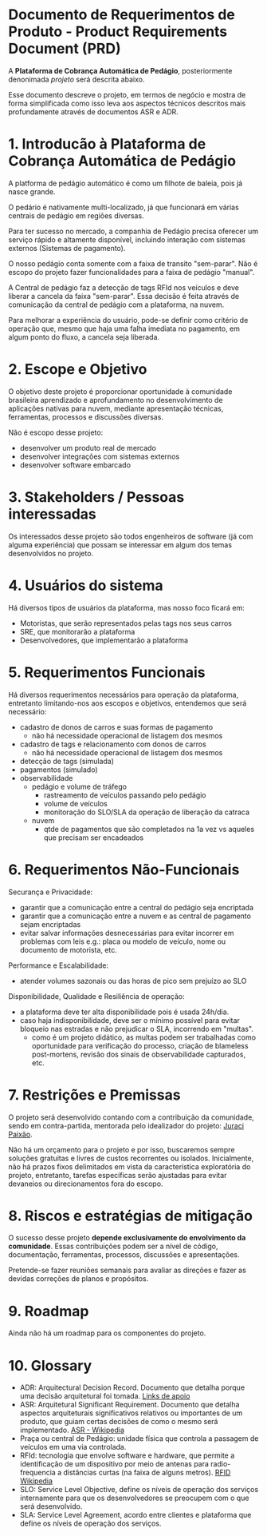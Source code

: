 # Documento de Requerimentos de Produto - Product Requirements Document (PRD)

A **Plataforma de Cobrança Automática de Pedágio**, posteriormente denonimada *projeto* será descrita abaixo.

Esse documento descreve o projeto, em termos de negócio e mostra de forma simplificada como isso leva aos aspectos técnicos descritos mais profundamente através de documentos ASR e ADR.

# 1. Introducão à Plataforma de Cobrança Automática de Pedágio

A platforma de pedágio automático é como um filhote de baleia, pois já nasce grande.

O pedário é nativamente multi-localizado, já que funcionará em várias centrais de pedágio em regiões diversas.

Para ter sucesso no mercado, a companhia de Pedágio precisa oferecer um serviço rápido e altamente disponível, incluindo interação com sistemas externos (Sistemas de pagamento).

O nosso pedágio conta somente com a faixa de transito "sem-parar".
Não é escopo do projeto fazer funcionalidades para a faixa de pedágio "manual".

A Central de pedágio faz a detecção de tags RFId nos veículos e deve liberar a cancela da faixa "sem-parar". Essa decisão é feita através de comunicação da central de pedágio com a plataforma, na nuvem.

Para melhorar a experiência do usuário, pode-se definir como critério de operação que, mesmo que haja uma falha imediata no pagamento, em algum ponto do fluxo, a cancela seja liberada.

# 2. Escope e Objetivo

O objetivo deste projeto é proporcionar oportunidade à comunidade brasileira aprendizado e aprofundamento no desenvolvimento de aplicações nativas para nuvem, mediante apresentação técnicas, ferramentas, processos e discussões diversas.

Não é escopo desse projeto:
- desenvolver um produto real de mercado
- desenvolver integrações com sistemas externos
- desenvolver software embarcado

# 3. Stakeholders / Pessoas interessadas

Os interessados desse projeto são todos engenheiros de software (já com alguma experiência) que possam se interessar em algum dos temas desenvolvidos no projeto.

# 4. Usuários do sistema

Há diversos tipos de usuários da plataforma, mas nosso foco ficará em:

- Motoristas, que serão representados pelas tags nos seus carros
- SRE, que monitorarão a plataforma
- Desenvolvedores, que implementarão a plataforma

# 5. Requerimentos Funcionais

Há diversos requerimentos necessários para operação da plataforma, entretanto limitando-nos aos escopos e objetivos, entendemos que será necessário:

- cadastro de donos de carros e suas formas de pagamento
  - não há necessidade operacional de listagem dos mesmos
- cadastro de tags e relacionamento com donos de carros
  - não há necessidade operacional de listagem dos mesmos
- detecção de tags (simulada)
- pagamentos (simulado)
- observabilidade
  - pedágio e volume de tráfego
    - rastreamento de veículos passando pelo pedágio
    - volume de veículos
    - monitoração do SLO/SLA da operação de liberação da catraca
  - nuvem
    - qtde de pagamentos que são completados na 1a vez vs aqueles que precisam ser encadeados

# 6. Requerimentos Não-Funcionais

Securança e Privacidade:

- garantir que a comunicação entre a central do pedágio seja encriptada
- garantir que a comunicação entre a nuvem e as central de pagamento sejam encriptadas
- evitar salvar informações desnecessárias para evitar incorrer em problemas com leis
  e.g.: placa ou modelo de veículo, nome ou documento de motorista, etc.

Performance e Escalabilidade:

- atender volumes sazonais ou das horas de pico sem prejuízo ao SLO

Disponibilidade, Qualidade e Resiliência de operação:

- a plataforma deve ter alta disponibilidade pois é usada 24h/dia.
- caso haja indisponibilidade, deve ser o mínimo possível para evitar bloqueio nas estradas e não prejudicar o SLA, incorrendo em "multas".
  - como é um projeto didático, as multas podem ser trabalhadas como oportunidade para verificação do processo, criação de blameless post-mortens, revisão dos sinais de observabilidade capturados, etc.

# 7. Restrições e Premissas

O projeto será desenvolvido contando com a contribuição da comunidade, sendo em contra-partida, mentorada pelo idealizador do projeto: [Juraci Paixão](https://www.linkedin.com/in/jpkroehling/).

Não há um orçamento para o projeto e por isso, buscaremos sempre soluções gratuitas e livres de custos recorrentes ou isolados.
Inicialmente, não há prazos fixos delimitados em vista da característica exploratória do projeto, entretanto, tarefas específicas serão ajustadas para evitar devaneios ou direcionamentos fora do escopo.

# 8. Riscos e estratégias de mitigação

O sucesso desse projeto **depende exclusivamente do envolvimento da comunidade**.
Essas contribuições podem ser a nível de código, documentação, ferramentas, processos,  discussões e apresentações.

Pretende-se fazer reuniões semanais para avaliar as direções e fazer as devidas correções de planos e propósitos.

# 9. Roadmap

Ainda não há um roadmap para os componentes do projeto.

# 10. Glossary

- ADR: Arquitectural Decision Record. Documento que detalha porque uma decisão arquitetural foi tomada. [Links de apoio](https://github.com/dose-na-nuvem/pedagio-docs/issues/1#issuecomment-1671899036)
- ASR: Arquitetural Significant Requirement. Documento que detalha aspectos arquiteturais significativos relativos ou importantes de um produto, que guiam certas decisões de como o mesmo será implementado. [ASR - Wikipedia](https://en.wikipedia.org/wiki/Architecturally_significant_requirements)
- Praça ou central de Pedágio: unidade física que controla a passagem de veículos em uma via controlada.
- RFId: tecnologia que envolve software e hardware, que permite a identificação de um dispositivo por meio de antenas para radio-frequencia a distâncias curtas (na faixa de alguns metros). [RFID Wikipedia](https://en.wikipedia.org/wiki/Radio-frequency_identification)
- SLO: Service Level Objective, define os níveis de operação dos serviços internamente para que os desenvolvedores se preocupem com o que será desenvolvido.
- SLA: Service Level Agreement, acordo entre clientes e plataforma que define os níveis de operação dos serviços.



